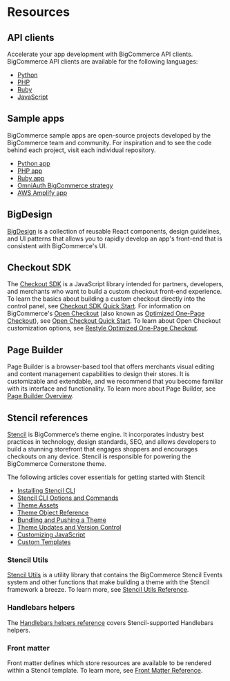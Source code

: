# Resources

 

## API clients

Accelerate your app development with BigCommerce API clients. BigCommerce API clients are available for the following languages:

- [Python](https://github.com/bigcommerce/bigcommerce-api-python)
- [PHP](https://github.com/bigcommerce/bigcommerce-api-php)
- [Ruby](https://github.com/bigcommerce/bigcommerce-api-ruby)
- [JavaScript](https://github.com/getconversio/node-bigcommerce)

## Sample apps

BigCommerce sample apps are open-source projects developed by the BigCommerce team and community. For inspiration and to see the code behind each project, visit each individual repository.

- [Python app](https://github.com/bigcommerce/hello-world-app-python-flask)
- [PHP app](https://github.com/bigcommerce/hello-world-app-php-silex)
- [Ruby app](https://github.com/bigcommerce/hello-world-app-ruby-sinatra)
- [OmniAuth BigCommerce strategy](https://github.com/bigcommerce/omniauth-bigcommerce)
- [AWS Amplify app](https://github.com/hatertron3000/amplify-bigcommerce)


## BigDesign

[BigDesign](/api-docs/apps/guide/ui) is a collection of reusable React components, design guidelines, and UI patterns that allows you to rapidly develop an app's front-end that is consistent with BigCommerce's UI. 

## Checkout SDK

The [Checkout SDK](/stencil-docs/customizing-checkout/checkout-sdk) is a JavaScript library intended for partners, developers, and merchants who want to build a custom checkout front-end experience. To learn the basics about building a custom checkout directly into the control panel, see [Checkout SDK Quick Start](/stencil-docs/customizing-checkout/checkout-sdk-quickstart).
For information on BigCommerce's [Open Checkout](https://github.com/bigcommerce/checkout-js) (also known as [Optimized One-Page Checkout](https://support.bigcommerce.com/s/article/Optimized-Single-Page-Checkout)), see [Open Checkout Quick Start](/stencil-docs/customizing-checkout/open-checkout-quick-start).
To learn about Open Checkout customization options, see [Restyle Optimized One-Page Checkout](/stencil-docs/customizing-checkout/optimized-one-page-checkout). 

## Page Builder

Page Builder is a browser-based tool that offers merchants visual editing and content management capabilities to design their stores. It is customizable and extendable, and we recommend that you become familiar with its interface and functionality. To learn more about Page Builder, see [Page Builder Overview](/stencil-docs/page-builder/page-builder-overview).

## Stencil references

[Stencil](/stencil-docs/getting-started/about-stencil) is BigCommerce’s theme engine. It incorporates industry best practices in technology, design standards, SEO, and allows developers to build a stunning storefront that engages shoppers and encourages checkouts on any device. Stencil is responsible for powering the BigCommerce Cornerstone theme.

The following articles cover essentials for getting started with Stencil:

* [Installing Stencil CLI](/stencil-docs/installing-stencil-cli/installing-stencil)
* [Stencil CLI Options and Commands](/stencil-docs/installing-stencil-cli/stencil-cli-options-and-commands)
* [Theme Assets](/stencil-docs/storefront-customization/theme-assets)
* [Theme Object Reference](/theme-objects)
* [Bundling and Pushing a Theme](/stencil-docs/deploying-a-theme/bundling-and-pushing)
* [Theme Updates and Version Control](/stencil-docs/deploying-a-theme/theme-updates-and-version-control)
* [Customizing JavaScript](/stencil-docs/javascript-and-event-hooks/customizing-javascript)
* [Custom Templates](/stencil-docs/storefront-customization/custom-templates)


### Stencil Utils

[Stencil Utils](https://github.com/bigcommerce/stencil-utils) is a utility library that contains the BigCommerce Stencil Events system and other functions that make building a theme with the Stencil framework a breeze. To learn more, see [Stencil Utils Reference](/stencil-docs/reference-docs/stencil-utils-api-reference).

### Handlebars helpers

The [Handlebars helpers reference](/stencil-docs/reference-docs/handlebars-helpers-reference) covers Stencil-supported Handlebars helpers.

### Front matter

Front matter defines which store resources are available to be rendered within a Stencil template. To learn more, see [Front Matter Reference](/stencil-docs/reference-docs/front-matter-reference).

